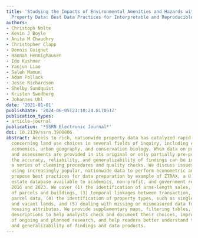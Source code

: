 ```yaml
---
title: 'Studying the Impacts of Environmental Amenities and Hazards with Nationwide
  Property Data: Best Data Practices for Interpretable and Reproducible Analyses'
authors:
- Christoph Nolte
- Kevin J Boyle
- Anita M Chaudhry
- Christopher Clapp
- Dennis Guignet
- Hannah Hennighausen
- Ido Kushner
- Yanjun Liao
- Saleh Mamun
- Adam Pollack
- Jesse Richardson
- Shelby Sundquist
- Kristen Swedberg
- Johannes Uhl
date: '2021-01-01'
publishDate: '2024-06-05T21:10:24.817051Z'
publication_types:
- article-journal
publication: '*SSRN Electronic Journal*'
doi: 10.2139/ssrn.3900806
abstract: Access to rich, nationwide property data has catalyzed rapid empirical work
  concerning land use choices in several fields of inquiry, including environmental
  economics, urban geography, and conservation biology. When data on property transactions
  and assessments are provided in its original or only partially pre-processed state,
  the accuracy, reliability, and generalizability of findings can be improved with
  a series of cleaning procedures and quality checks. We discuss issues inherent in
  using increasingly popular, nationwide data to perform econometric analyses and
  propose best practices for data preparation by example of ZTRAX, a U.S.-wide real
  estate database available to academics, non-profit, and government researchers between
  2016 and 2023. We cover (1) the identification of arms-length sales, (2) the geo-location
  of parcels and buildings, (3) temporal linkages between transaction, assessor, and
  parcel data, (4) the identification of property types, such as single-family homes
  and vacant lands, and (5) dealing with missing or mismeasured data for standard
  housing attributes. We provide supplementary maps, filtering tables, and algorithmic
  descriptions to help analysts check and document their choices, improve the quality
  of ongoing and planned research, and help readers better understand the scope, reliability,
  and generalizability of findings and data products.
---
```


